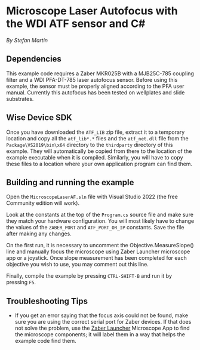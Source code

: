 # Microscope Laser Autofocus with the WDI ATF sensor and C#

*By Stefan Martin*

## Dependencies

This example code requires a Zaber MKR025B with a MJB25C-785 coupling filter and a WDI PFA-DT-785 
laser autofocus sensor. Before using this example, the sensor must be properly aligned according 
to the PFA user manual. Currently this autofocus has been tested on wellplates and slide substrates.

## Wise Device SDK

Once you have downloaded the `ATF_LIB` zip file, extract it to a temporary location and copy all the
`atf_lib*.*` files and the `atf_net.dll` file from the `Package\VS2019\bin\x64` directory to the
`thirdparty` directory of this example. They will automatically be copied from there to the location
of the example executable when it is compiled. Similarly, you will have to copy these files to a
location where your own application program can find them.


## Building and running the example

Open the `MicroscopeLaserAF.sln` file with Visual Studio 2022 (the free Community edition will work).

Look at the constants at the top of the `Program.cs` source file and make sure they match your
hardware configuration. You will most likely have to change the values of the `ZABER_PORT` and
`ATF_PORT_OR_IP` constants. Save the file after making any changes.

On the first run, it is necessary to uncomment the Objective.MeasureSlope() line and 
manually focus the microscope using Zaber Launcher microscope app or a joystick. 
Once slope measurement has been completed for each objective you wish to use, 
you may comment out this line.

Finally, compile the example by pressing `CTRL-SHIFT-B` and run it by pressing `F5`.


## Troubleshooting Tips

- If you get an error saying that the focus axis could not be found, make sure you are using the correct
serial port for Zaber devices. If that does not solve the problem, use the
[Zaber Launcher](https://software.zaber.com/zaber-launcher/download) Microscope App to find the microscope
components; it will label them in a way that helps the example code find them.
